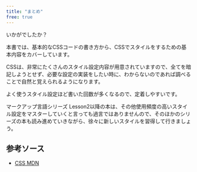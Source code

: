```yaml
---
title: "まとめ"
free: true
---
```


いかがでしたか？

本書では、基本的なCSSコードの書き方から、CSSでスタイルをするための基本内容をカバーしています。

CSSは、非常にたくさんのスタイル設定内容が用意されていますので、全てを暗記しようとせず、必要な設定の実装をしたい時に、わからないのであれば調べることで自然と覚えられるようになります。

よく使うスタイル設定ほど書いた回数が多くなるので、定着しやすいです。

マークアップ言語シリーズ Lesson2以降の本は、その他使用頻度の高いスタイル設定をマスターしていくと言っても過言ではありませんので、そのほかのシリーズの本も読み進めていきながら、徐々に新しいスタイルを習得して行きましょう。

## 参考ソース

* [CSS MDN](https://developer.mozilla.org/ja/docs/Learn/CSS)